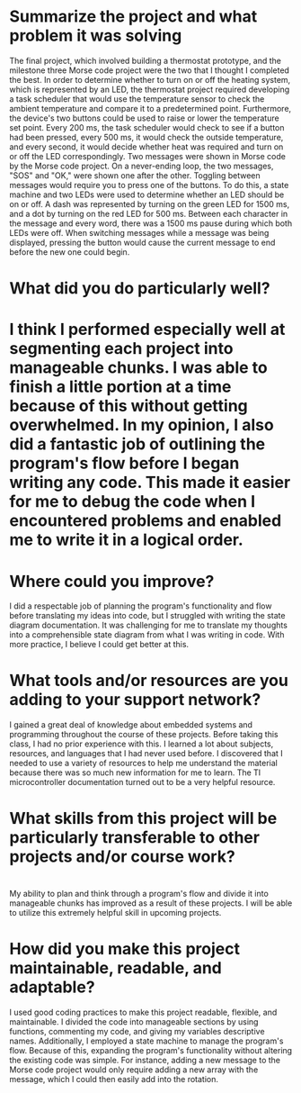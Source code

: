 <h1>Summarize the project and what problem it was solving</h1>
The final project, which involved building a thermostat prototype, and the milestone three Morse code project were the two that I thought I completed the best. In order to determine whether to turn on or off the heating system, which is represented by an LED, the thermostat project required developing a task scheduler that would use the temperature sensor to check the ambient temperature and compare it to a predetermined point. Furthermore, the device's two buttons could be used to raise or lower the temperature set point. Every 200 ms, the task scheduler would check to see if a button had been pressed, every 500 ms, it would check the outside temperature, and every second, it would decide whether heat was required and turn on or off the LED correspondingly. 
Two messages were shown in Morse code by the Morse code project. On a never-ending loop, the two messages, "SOS" and "OK," were shown one after the other. Toggling between messages would require you to press one of the buttons. To do this, a state machine and two LEDs were used to determine whether an LED should be on or off. A dash was represented by turning on the green LED for 1500 ms, and a dot by turning on the red LED for 500 ms. Between each character in the message and every word, there was a 1500 ms pause during which both LEDs were off. When switching messages while a message was being displayed, pressing the button would cause the current message to end before the new one could begin.

<h1>What did you do particularly well?<h1/>
I think I performed especially well at segmenting each project into manageable chunks. I was able to finish a little portion at a time because of this without getting overwhelmed. In my opinion, I also did a fantastic job of outlining the program's flow before I began writing any code. This made it easier for me to debug the code when I encountered problems and enabled me to write it in a logical order.

<h1>Where could you improve?</h1>
I did a respectable job of planning the program's functionality and flow before translating my ideas into code, but I struggled with writing the state diagram documentation. It was challenging for me to translate my thoughts into a comprehensible state diagram from what I was writing in code. With more practice, I believe I could get better at this.

<h1>What tools and/or resources are you adding to your support network?</h1>
I gained a great deal of knowledge about embedded systems and programming throughout the course of these projects. Before taking this class, I had no prior experience with this. I learned a lot about subjects, resources, and languages that I had never used before. I discovered that I needed to use a variety of resources to help me understand the material because there was so much new information for me to learn. The TI microcontroller documentation turned out to be a very helpful resource.

<h1>What skills from this project will be particularly transferable to other projects and/or course work?<h1></h1>
My ability to plan and think through a program's flow and divide it into manageable chunks has improved as a result of these projects. I will be able to utilize this extremely helpful skill in upcoming projects.

<h1>How did you make this project maintainable, readable, and adaptable?</h1>
I used good coding practices to make this project readable, flexible, and maintainable. I divided the code into manageable sections by using functions, commenting my code, and giving my variables descriptive names. Additionally, I employed a state machine to manage the program's flow. Because of this, expanding the program's functionality without altering the existing code was simple. For instance, adding a new message to the Morse code project would only require adding a new array with the message, which I could then easily add into the rotation.
